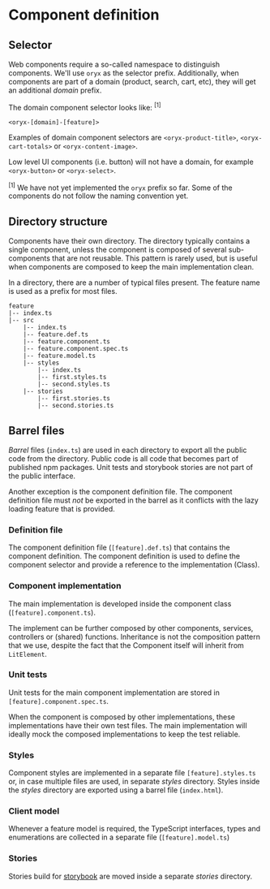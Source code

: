 # Component definition

## Selector

Web components require a so-called namespace to distinguish components. We'll use `oryx` as the selector prefix. Additionally, when components are part of a domain (product, search, cart, etc), they will get an additional _domain_ prefix.

The domain component selector looks like: <sup>[1]</sup>

```
<oryx-[domain]-[feature]>
```

Examples of domain component selectors are `<oryx-product-title>`, `<oryx-cart-totals>` or `<oryx-content-image>`.

Low level UI components (i.e. button) will not have a domain, for example `<oryx-button>` or `<oryx-select>`.

<sup>[1]</sup> We have not yet implemented the `oryx` prefix so far.
Some of the components do not follow the naming convention yet.

## Directory structure

Components have their own directory. The directory typically contains a single component, unless the component is composed of several sub-components that are not reusable. This pattern is rarely used, but is useful when components are composed to keep the main implementation clean.

In a directory, there are a number of typical files present. The feature name is used as a prefix for most files.

```
feature
|-- index.ts
|-- src
    |-- index.ts
    |-- feature.def.ts
    |-- feature.component.ts
    |-- feature.component.spec.ts
    |-- feature.model.ts
    |-- styles
        |-- index.ts
        |-- first.styles.ts
        |-- second.styles.ts
    |-- stories
        |-- first.stories.ts
        |-- second.stories.ts
```

## Barrel files

_Barrel_ files (`index.ts`) are used in each directory to export all the public code from the directory. Public code is all code that becomes part of published npm packages. Unit tests and storybook stories are not part of the public interface.

Another exception is the component definition file. The component definition file must _not_ be exported in the barrel as it conflicts with the lazy loading feature that is provided.

### Definition file

The component definition file (`[feature].def.ts`) that contains the component definition. The component definition is used to define the component selector and provide a reference to the implementation (Class).

### Component implementation

The main implementation is developed inside the component class (`[feature].component.ts`).

The implement can be further composed by other components, services, controllers or (shared) functions. Inheritance is not the composition pattern that we use, despite the fact that the Component itself will inherit from `LitElement`.

### Unit tests

Unit tests for the main component implementation are stored in `[feature].component.spec.ts`.

When the component is composed by other implementations, these implementations have their own test files. The main implementation will ideally mock the composed implementations to keep the test reliable.

### Styles

Component styles are implemented in a separate file `[feature].styles.ts` or, in case multiple files are used, in separate _styles_ directory. Styles inside the _styles_ directory are exported using a barrel file (`index.html`).

### Client model

Whenever a feature model is required, the TypeScript interfaces, types and enumerations are collected in a separate file (`[feature].model.ts`)

### Stories

Stories build for [storybook](https://storybook.js.org/) are moved inside a separate _stories_ directory.
